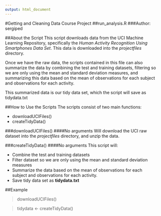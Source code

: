 ```yaml
---
output: html_document
---
```

#Getting and Cleaning Data Course Project
##run_analysis.R
###Author: sergiped

##About the Script
This script downloads data from the UCI Machine Learning Repository, specifically the *Human Activity Recognition Using Smartphones Data Set*.  This data is downloaded into the *projectfiles* directory.

Once we have the raw data, the scripts contained in this file can also summarize the data by combining the test and training datasets, filtering so we are only using the mean and standard deviation measures, and summarizing this data based on the mean of observations for each subject and observations for each activity.

This summarized data is our tidy data set, which the script will save as tidydata.txt

##How to Use the Scripts
The scripts consist of two main functions:

* downloadUCIFiles()
* createTidyData()

###downloadUCIFiles()
####No arguments
Will download the UCI raw dataset into the *projectfiles* directory, and unzip the data.

###createTidyData()
####No arguments
This script will:

* Combine the test and training datasets
* Filter dataset so we are only using the mean and standard deviation measures
* Summarize the data based on the mean of observations for each subject and observations for each activity.
* Save tidy data set as **tidydata.txt**

##Example

>downloadUCIFiles()

>tidydata <- createTidyData()